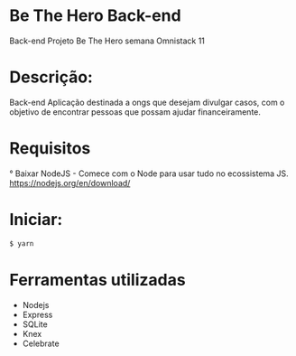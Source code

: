 # Be The Hero Back-end
Back-end Projeto Be The Hero semana Omnistack 11

# Descrição:

Back-end Aplicação destinada a ongs que desejam divulgar casos, com o objetivo de encontrar pessoas que possam ajudar financeiramente.

# Requisitos

° Baixar NodeJS - Comece com o Node para usar tudo no ecossistema JS.
    https://nodejs.org/en/download/
 

# Iniciar:

```sh
$ yarn
```

# Ferramentas utilizadas 

* Nodejs
* Express
* SQLite
* Knex
* Celebrate
